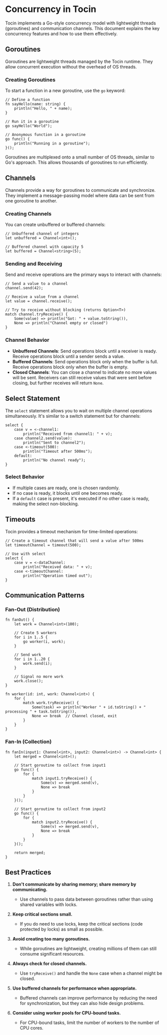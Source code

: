 # Concurrency in Tocin

Tocin implements a Go-style concurrency model with lightweight threads (goroutines) and communication channels. This document explains the key concurrency features and how to use them effectively.

## Goroutines

Goroutines are lightweight threads managed by the Tocin runtime. They allow concurrent execution without the overhead of OS threads.

### Creating Goroutines

To start a function in a new goroutine, use the `go` keyword:

```tocin
// Define a function
fn sayHello(name: string) {
    println("Hello, " + name);
}

// Run it in a goroutine
go sayHello("World");

// Anonymous function in a goroutine
go func() {
    println("Running in a goroutine");
}();
```

Goroutines are multiplexed onto a small number of OS threads, similar to Go's approach. This allows thousands of goroutines to run efficiently.

## Channels

Channels provide a way for goroutines to communicate and synchronize. They implement a message-passing model where data can be sent from one goroutine to another.

### Creating Channels

You can create unbuffered or buffered channels:

```tocin
// Unbuffered channel of integers
let unbuffered = Channel<int>();

// Buffered channel with capacity 5
let buffered = Channel<string>(5);
```

### Sending and Receiving

Send and receive operations are the primary ways to interact with channels:

```tocin
// Send a value to a channel
channel.send(42);

// Receive a value from a channel
let value = channel.receive();

// Try to receive without blocking (returns Option<T>)
match channel.tryReceive() {
    Some(value) => println("Got: " + value.toString()),
    None => println("Channel empty or closed")
}
```

### Channel Behavior

- **Unbuffered Channels**: Send operations block until a receiver is ready. Receive operations block until a sender sends a value.
- **Buffered Channels**: Send operations block only when the buffer is full. Receive operations block only when the buffer is empty.
- **Closed Channels**: You can close a channel to indicate no more values will be sent. Receivers can still receive values that were sent before closing, but further receives will return `None`.

## Select Statement

The `select` statement allows you to wait on multiple channel operations simultaneously. It's similar to a switch statement but for channels:

```tocin
select {
    case v = <-channel1:
        println("Received from channel1: " + v);
    case channel2.send(value):
        println("Sent to channel2");
    case <-timeout(500):
        println("Timeout after 500ms");
    default:
        println("No channel ready");
}
```

### Select Behavior

- If multiple cases are ready, one is chosen randomly.
- If no case is ready, it blocks until one becomes ready.
- If a `default` case is present, it's executed if no other case is ready, making the select non-blocking.

## Timeouts

Tocin provides a timeout mechanism for time-limited operations:

```tocin
// Create a timeout channel that will send a value after 500ms
let timeoutChannel = timeout(500);

// Use with select
select {
    case v = <-dataChannel:
        println("Received data: " + v);
    case <-timeoutChannel:
        println("Operation timed out");
}
```

## Communication Patterns

### Fan-Out (Distribution)

```tocin
fn fanOut() {
    let work = Channel<int>(100);
    
    // Create 5 workers
    for i in 1..5 {
        go worker(i, work);
    }
    
    // Send work
    for i in 1..20 {
        work.send(i);
    }
    
    // Signal no more work
    work.close();
}

fn worker(id: int, work: Channel<int>) {
    for {
        match work.tryReceive() {
            Some(task) => println("Worker " + id.toString() + " processing " + task.toString()),
            None => break  // Channel closed, exit
        }
    }
}
```

### Fan-In (Collection)

```tocin
fn fanIn(input1: Channel<int>, input2: Channel<int>) -> Channel<int> {
    let merged = Channel<int>();
    
    // Start goroutine to collect from input1
    go func() {
        for {
            match input1.tryReceive() {
                Some(v) => merged.send(v),
                None => break
            }
        }
    }();
    
    // Start goroutine to collect from input2
    go func() {
        for {
            match input2.tryReceive() {
                Some(v) => merged.send(v),
                None => break
            }
        }
    }();
    
    return merged;
}
```

## Best Practices

1. **Don't communicate by sharing memory; share memory by communicating.**
   - Use channels to pass data between goroutines rather than using shared variables with locks.

2. **Keep critical sections small.**
   - If you do need to use locks, keep the critical sections (code protected by locks) as small as possible.

3. **Avoid creating too many goroutines.**
   - While goroutines are lightweight, creating millions of them can still consume significant resources.

4. **Always check for closed channels.**
   - Use `tryReceive()` and handle the `None` case when a channel might be closed.

5. **Use buffered channels for performance when appropriate.**
   - Buffered channels can improve performance by reducing the need for synchronization, but they can also hide design problems.

6. **Consider using worker pools for CPU-bound tasks.**
   - For CPU-bound tasks, limit the number of workers to the number of CPU cores. 

